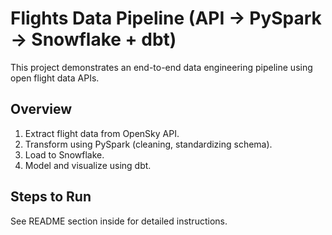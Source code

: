 # Flights Data Pipeline (API → PySpark → Snowflake + dbt)

This project demonstrates an end-to-end data engineering pipeline using open flight data APIs.

## Overview
1. Extract flight data from OpenSky API.
2. Transform using PySpark (cleaning, standardizing schema).
3. Load to Snowflake.
4. Model and visualize using dbt.

## Steps to Run
See README section inside for detailed instructions.
